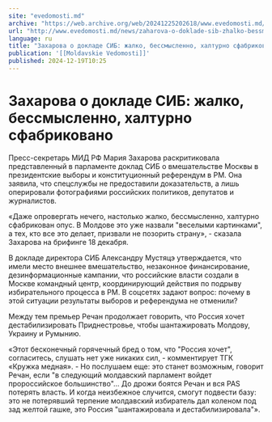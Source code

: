 ```yaml
---
site: "evedomosti.md"
archive: "https://web.archive.org/web/20241225202618/www.evedomosti.md/news/zaharova-o-doklade-sib-zhalko-bessmyslenno-halturno-sfabriko"
url: "http://www.evedomosti.md/news/zaharova-o-doklade-sib-zhalko-bessmyslenno-halturno-sfabriko"
language: ru
title: "Захарова о докладе СИБ: жалко, бессмысленно, халтурно сфабриковано"
publication: '[[Moldavskie Vedomosti]]'
published: 2024-12-19T10:25
---
```


# Захарова о докладе СИБ: жалко, бессмысленно, халтурно сфабриковано

Пресс-секретарь МИД РФ Мария Захарова раскритиковала представленный в парламенте доклад СИБ о вмешательстве Москвы в президентские выборы и конституционный референдум в РМ. Она заявила, что спецслужбы не предоставили доказательств, а лишь оперировали фотографиями российских политиков, депутатов и журналистов.

«Даже опровергать нечего, настолько жалко, бессмысленно, халтурно сфабрикован опус. В Молдове это уже назвали "веселыми картинками", а тех, кто все это делает, призвали не позорить страну», - сказала Захарова на брифинге 18 декабря.

В докладе директора СИБ Александру Мустяцэ утверждается, что имели место внешнее вмешательство, незаконное финансирование, дезинформационные кампании, что российские власти создали в Москве командный центр, координирующий действия по подрыву избирательного процесса в РМ. В соцсетях задают вопрос: почему в этой ситуации результаты выборов и референдума не отменили?

Между тем премьер Речан продолжает говорить, что Россия хочет дестабилизировать Приднестровье, чтобы шантажировать Молдову, Украину и Румынию.

«Этот бесконечный горячечный бред о том, что "Россия хочет", согласитесь, слушать нет уже никаких сил, - комментирует ТГК «Кружка медная». - Но послушаем еще: это станет возможным, говорит Речан, если "в следующий молдавский парламент войдет пророссийское большинство"… До дрожи боятся Речан и вся PAS потерять власть. И когда неизбежное случится, смогут подвести базу: это не потерявший терпение молдавский избиратель дал коленом под зад желтой гашке, это Россия "шантажировала и дестабилизировала"».